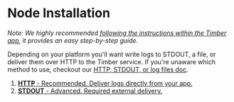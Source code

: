 # Node Installation

*Note: We highly recommended [following the instructions within the Timber app](https://app.timber.io), it provides an easy step-by-step guide.*

Depending on your platform you'll want write logs to STDOUT, a file, or deliver them over HTTP to the Timber service. If you're unaware which method to use, checkout our [HTTP, STDOUT, or log files doc](/guides/http-stdout-or-log-files/).

1. [**HTTP** - Recommended. Deliver logs directly from your app.](http)
2. [**STDOUT** - Advanced. Required external delivery.](stdout)

